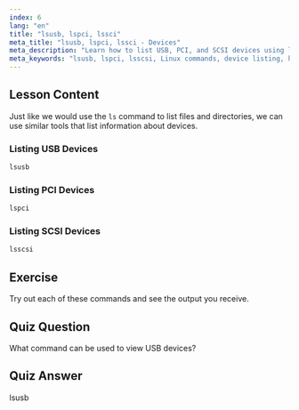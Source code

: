 ```yaml
---
index: 6
lang: "en"
title: "lsusb, lspci, lssci"
meta_title: "lsusb, lspci, lssci - Devices"
meta_description: "Learn how to list USB, PCI, and SCSI devices using lsusb, lspci, and lsscsi commands. Understand your Linux hardware with this beginner-friendly guide."
meta_keywords: "lsusb, lspci, lsscsi, Linux commands, device listing, hardware information, Linux tutorial, beginner guide"
---
```


## Lesson Content

Just like we would use the `ls` command to list files and directories, we can use similar tools that list information about devices.

### Listing USB Devices

```bash
lsusb
```

### Listing PCI Devices

```bash
lspci
```

### Listing SCSI Devices

```bash
lsscsi
```

## Exercise

Try out each of these commands and see the output you receive.

## Quiz Question

What command can be used to view USB devices?

## Quiz Answer

lsusb
